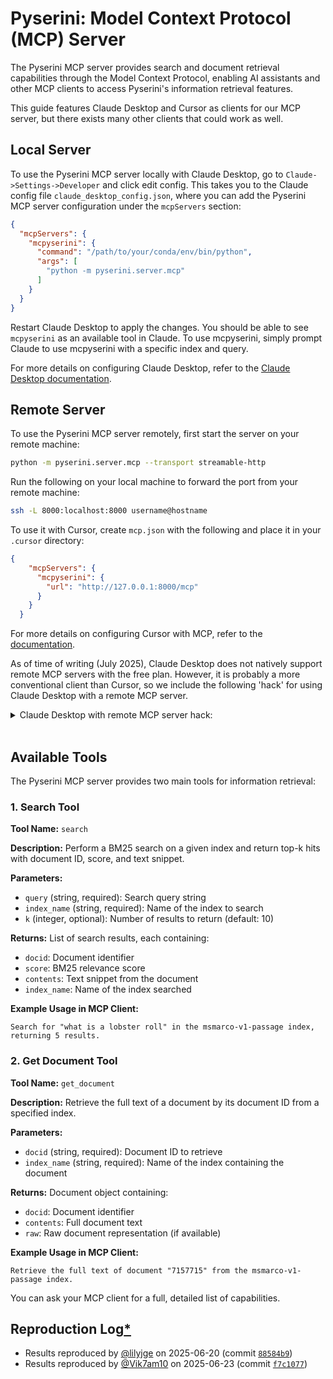 # Pyserini: Model Context Protocol (MCP) Server

The Pyserini MCP server provides search and document retrieval capabilities through the Model Context Protocol, enabling AI assistants and other MCP clients to access Pyserini's information retrieval features.

This guide features Claude Desktop and Cursor as clients for our MCP server, but there exists many other clients that could work as well. 

## Local Server

To use the Pyserini MCP server locally with Claude Desktop, go to `Claude->Settings->Developer` and click edit config.
This takes you to the Claude config file `claude_desktop_config.json`, where you can add the Pyserini MCP server configuration under the `mcpServers` section:

```json
{
  "mcpServers": {
    "mcpyserini": {
      "command": "/path/to/your/conda/env/bin/python",
      "args": [
        "python -m pyserini.server.mcp"
      ]
    }
  }
}
```

Restart Claude Desktop to apply the changes.
You should be able to see `mcpyserini` as an available tool in Claude.
To use mcpyserini, simply prompt Claude to use mcpyserini with a specific index and query.

For more details on configuring Claude Desktop, refer to the [Claude Desktop documentation](https://modelcontextprotocol.io/quickstart/user).

## Remote Server

To use the Pyserini MCP server remotely, first start the server on your remote machine:

```bash
python -m pyserini.server.mcp --transport streamable-http
```

Run the following on your local machine to forward the port from your remote machine:

```bash
ssh -L 8000:localhost:8000 username@hostname
```

To use it with Cursor, create `mcp.json` with the following and place it in your `.cursor` directory:

```json
{
    "mcpServers": {
      "mcpyserini": {
        "url": "http://127.0.0.1:8000/mcp"
      }
    }
  }
```

For more details on configuring Cursor with MCP, refer to the [documentation](https://docs.cursor.com/context/model-context-protocol). 

As of time of writing (July 2025), Claude Desktop does not natively support remote MCP servers with the free plan. 
However, it is probably a more conventional client than Cursor, so we include the following 'hack' for using Claude Desktop with a remote MCP server.

<details>
<summary>Claude Desktop with remote MCP server hack: </summary>
<br/>

Start the MCP server on your remote machine with the same instructions as above.

Download our bridging script on your local machine with the following command:

```bash
wget https://raw.githubusercontent.com/castorini/pyserini/refs/heads/master/pyserini/server/mcp/pyserini_bridge.py -O pyserini_bridge.py
```

Modify your Claude Desktop configuration file `claude_desktop_config.json` with the following to point to the script you just downloaded: 

```json
{
  "mcpServers": {
    "mcp_pyserini": {
      "command": "/path/to/your/conda/env/bin/python",
      "args": [
        "path/to/your/pyserini_bridge.py"
      ]
    }
  }
}
```

Restart Claude Desktop and you should be good to go.
</details>
<br/>

## Available Tools

The Pyserini MCP server provides two main tools for information retrieval:

### 1. Search Tool

**Tool Name:** `search`

**Description:** Perform a BM25 search on a given index and return top-k hits with document ID, score, and text snippet.

**Parameters:**
- `query` (string, required): Search query string
- `index_name` (string, required): Name of the index to search
- `k` (integer, optional): Number of results to return (default: 10)

**Returns:** List of search results, each containing:
- `docid`: Document identifier
- `score`: BM25 relevance score
- `contents`: Text snippet from the document
- `index_name`: Name of the index searched

**Example Usage in MCP Client:**

```
Search for "what is a lobster roll" in the msmarco-v1-passage index, returning 5 results.
```

### 2. Get Document Tool

**Tool Name:** `get_document`

**Description:** Retrieve the full text of a document by its document ID from a specified index.

**Parameters:**
- `docid` (string, required): Document ID to retrieve
- `index_name` (string, required): Name of the index containing the document

**Returns:** Document object containing:
- `docid`: Document identifier
- `contents`: Full document text
- `raw`: Raw document representation (if available)

**Example Usage in MCP Client:**

```
Retrieve the full text of document "7157715" from the msmarco-v1-passage index.
```

You can ask your MCP client for a full, detailed list of capabilities. 

## Reproduction Log[*](reproducibility.md)

+ Results reproduced by [@lilyjge](https://github.com/lilyjge) on 2025-06-20 (commit [`88584b9`](https://github.com/castorini/pyserini/commit/88584b982ac9878775be1ffb0b1a8673c0cccd3b))
+ Results reproduced by [@Vik7am10](https://github.com/Vik7am10) on 2025-06-23 (commit [`f7c1077`](https://github.com/castorini/pyserini/commit/f7c10776c486744b8f28f753df29036cdfd28389))